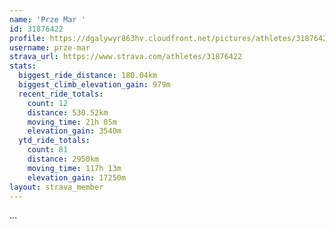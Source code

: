 ```yaml
---
name: 'Prze Mar '
id: 31876422
profile: https://dgalywyr863hv.cloudfront.net/pictures/athletes/31876422/22548952/3/large.jpg
username: prze-mar
strava_url: https://www.strava.com/athletes/31876422
stats:
  biggest_ride_distance: 180.04km
  biggest_climb_elevation_gain: 979m
  recent_ride_totals:
    count: 12
    distance: 530.52km
    moving_time: 21h 05m
    elevation_gain: 3540m
  ytd_ride_totals:
    count: 81
    distance: 2950km
    moving_time: 117h 13m
    elevation_gain: 17250m
layout: strava_member
--- 
```

...
